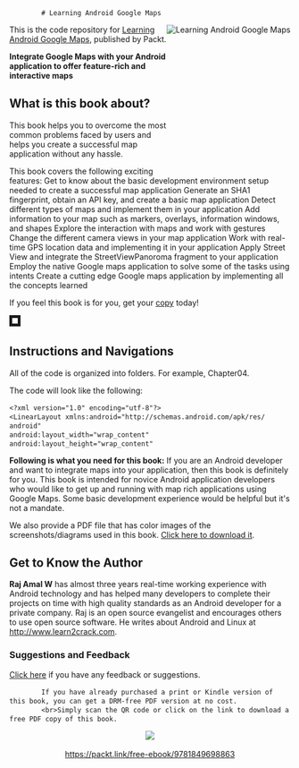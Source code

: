 
            # Learning Android Google Maps

<a href="https://www.packtpub.com/application-development/learning-android-google-maps?utm_source=github&utm_medium=repository&utm_campaign=9781849698863 "><img src="https://d1ldz4te4covpm.cloudfront.net/sites/default/files/imagecache/ppv4_main_book_cover/B00100_Learning%20Android%20Google%20Maps_.jpg" alt="Learning Android Google Maps" height="256px" align="right"></a>

This is the code repository for [Learning Android Google Maps](https://www.packtpub.com/application-development/learning-android-google-maps?utm_source=github&utm_medium=repository&utm_campaign=9781849698863 ), published by Packt.

**Integrate Google Maps with your Android application to
offer feature-rich and interactive maps**

## What is this book about?
This book helps you to overcome the most common problems faced by users and helps you create a successful map application without any hassle.

This book covers the following exciting features:
Get to know about the basic development environment setup needed to create a successful map application 
Generate an SHA1 fingerprint, obtain an API key, and create a basic map application 
Detect different types of maps and implement them in your application 
Add information to your map such as markers, overlays, information windows, and shapes 
Explore the interaction with maps and work with gestures 
Change the different camera views in your map application 
Work with real-time GPS location data and implementing it in your application 
Apply Street View and integrate the StreetViewPanoroma fragment to your application 
Employ the native Google maps application to solve some of the tasks using intents 
Create a cutting edge Google maps application by implementing all the concepts learned 

If you feel this book is for you, get your [copy](https://www.amazon.com/dp/1849698864) today!

<a href="https://www.packtpub.com/?utm_source=github&utm_medium=banner&utm_campaign=GitHubBanner"><img src="https://raw.githubusercontent.com/PacktPublishing/GitHub/master/GitHub.png" 
alt="https://www.packtpub.com/" border="5" /></a>

## Instructions and Navigations
All of the code is organized into folders. For example, Chapter04.

The code will look like the following:
```
<?xml version="1.0" encoding="utf-8"?>
<LinearLayout xmlns:android="http://schemas.android.com/apk/res/
android"
android:layout_width="wrap_content"
android:layout_height="wrap_content"
```

**Following is what you need for this book:**
If you are an Android developer and want to integrate maps into your application, then this book is definitely for you. This book is intended for novice Android application developers who would like to get up and running with map rich applications using Google Maps. Some basic development experience would be helpful but it's not a mandate.


We also provide a PDF file that has color images of the screenshots/diagrams used in this book. [Click here to download it](https://www.packtpub.com/sites/default/files/downloads/Learning_Android_Google_Maps_ColorImages.pdf).


## Get to Know the Author
**Raj Amal W**
has almost three years real-time working experience with Android technology and has helped many developers to complete their projects on time with high quality standards as an Android developer for a private company. Raj is an open source evangelist and encourages others to use open source software. He writes about Android and Linux at http://www.learn2crack.com.


### Suggestions and Feedback
[Click here](https://docs.google.com/forms/d/e/1FAIpQLSdy7dATC6QmEL81FIUuymZ0Wy9vH1jHkvpY57OiMeKGqib_Ow/viewform) if you have any feedback or suggestions.
        

             


            If you have already purchased a print or Kindle version of this book, you can get a DRM-free PDF version at no cost.
            <br>Simply scan the QR code or click on the link to download a free PDF copy of this book.
            
 <p align="center"> <img width="250px" src="9781849698863.png" /> </p> <p align="center"> <a href="https://packt.link/free-ebook/9781849698863">https://packt.link/free-ebook/9781849698863 </a> </p>